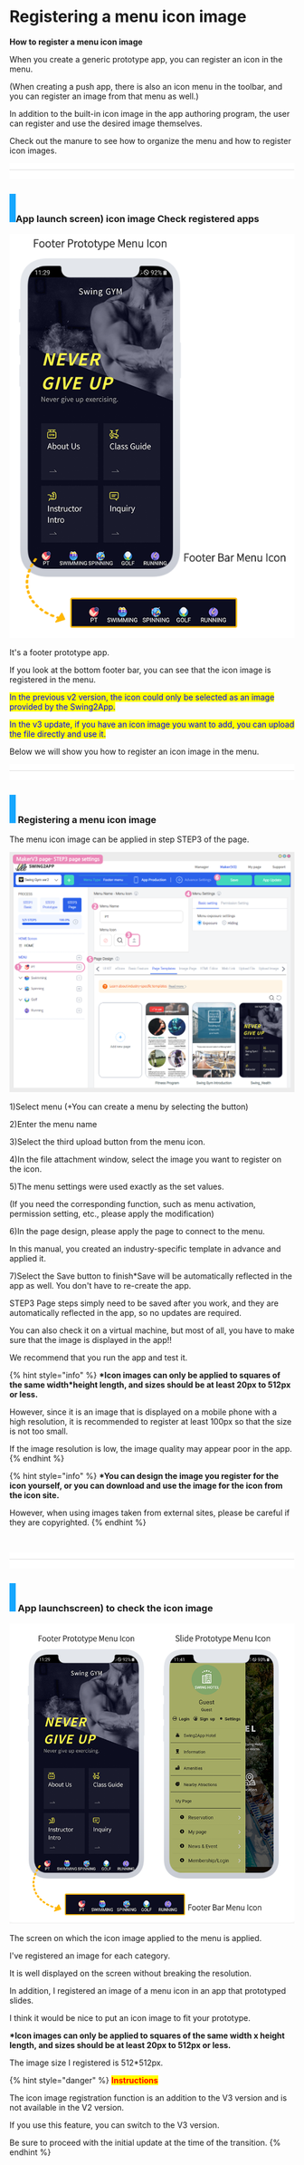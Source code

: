 # Registering a menu icon image

**How to register a menu icon image**

When you create a generic prototype app, you can register an icon in the menu.

(When creating a push app, there is also an icon menu in the toolbar, and you can register an image from that menu as well.)

In addition to the built-in icon image in the app authoring program, the user can register and use the desired image themselves.

Check out the manure to see how to organize the menu and how to register icon images.

![](<../../../.gitbook/assets/구분선 (1) (1) (1).PNG>)

### ![](<../../../.gitbook/assets/단락1-1 (1).png>)App launch screen) icon image Check registered apps

<div align="left">

<img src="../../../.gitbook/assets/메뉴아이콘1.png" alt="">

</div>

​It's a footer prototype app.

If you look at the bottom footer bar, you can see that the icon image is registered in the menu.

<mark style="color:blue;">In the previous v2 version, the icon could only be selected as an image provided by the Swing2App.</mark>

<mark style="color:blue;">In the v3 update, if you have an icon image you want to add, you can upload the file directly and use it.</mark>

Below we will show you how to register an icon image in the menu.

![](<../../../.gitbook/assets/구분선 (1) (1) (1).PNG>)

### ![](../../../.gitbook/assets/단락1-1.png) Registering a menu icon image

The menu icon image can be applied in step STEP3 of the page.

![](../../../.gitbook/assets/20221415.png)

1\)Select menu (+You can create a menu by selecting the button)

2\)Enter the menu name

3\)Select the third upload button from the menu icon.

4\)In the file attachment window, select the image you want to register on the icon.

5\)The menu settings were used exactly as the set values.

(If you need the corresponding function, such as menu activation, permission setting, etc., please apply the modification)

6\)In the page design, please apply the page to connect to the menu.

In this manual, you created an industry-specific template in advance and applied it.

7\)Select the Save button to finish\*Save will be automatically reflected in the app as well. You don't have to re-create the app.



​STEP3 Page steps simply need to be saved after you work, and they are automatically reflected in the app, so no updates are required.

You can also check it on a virtual machine, but most of all, you have to make sure that the image is displayed in the app!!

We recommend that you run the app and test it.

{% hint style="info" %}
**\*Icon images can only be applied to squares of the same width\*height length, and sizes should be at least 20px to 512px or less.**

However, since it is an image that is displayed on a mobile phone with a high resolution, it is recommended to register at least 100px so that the size is not too small.

If the image resolution is low, the image quality may appear poor in the app.
{% endhint %}

{% hint style="info" %}
**\*You can design the image you register for the icon yourself, or you can download and use the image for the icon from the icon site.**

However, when using images taken from external sites, please be careful if they are copyrighted.
{% endhint %}

​

![](<../../../.gitbook/assets/구분선 (1) (1) (1).PNG>)

### ![](../../../.gitbook/assets/단락1-1.png) App launchscreen) to check the icon image

![](../../../.gitbook/assets/메뉴아이콘2.png)

The screen on which the icon image applied to the menu is applied.

I've registered an image for each category.

It is well displayed on the screen without breaking the resolution.

In addition, I registered an image of a menu icon in an app that prototyped slides.

I think it would be nice to put an icon image to fit your prototype.

**\*Icon images can only be applied to squares of the same width x height length, and sizes should be at least 20px to 512px or less.**

The image size I registered is 512\*512px.



{% hint style="danger" %}
<mark style="color:red;">**Instructions**</mark>

The icon image registration function is an addition to the V3 version and is not available in the V2 version.

If you use this feature, you can switch to the V3 version.&#x20;

Be sure to proceed with the initial update at the time of the transition.
{% endhint %}

